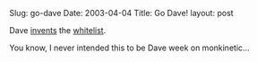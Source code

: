 Slug: go-dave
Date: 2003-04-04
Title: Go Dave!
layout: post

Dave <a href="http://scriptingnews.userland.com/backissues/2003/04/03#obviousIdeaForSpamAvoidance">invents</a> the <a href="http://impressive.net/people/gerald/2000/12/spam-filtering.html">whitelist</a>.

You know, I never intended this to be Dave week on monkinetic...
